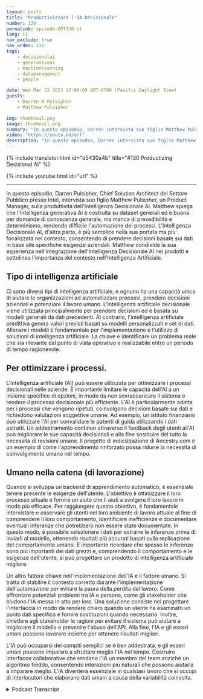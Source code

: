 ```yaml
---
layout: posts
title: "Produttivizzare l'IA Decisionale"
number: 130
permalink: episode-EDT130-it
lang: it
nav_exclude: true
nav_order: 130
tags:
    - decisionalai
    - generativeai
    - machinelearning
    - datamanagement
    - people

date: Wed Mar 22 2023 17:00:00 GMT-0700 (Pacific Daylight Time)
guests:
    - Darren W Pulsipher
    - Matthew Pulsipher

img: thumbnail.png
image: thumbnail.png
summary: "In questo episodio, Darren intervista suo figlio Matthew Pulsipher riguardo alla produttivazione dell'IA decisionale. Matthew ha di recente modernizzato e inserito nell'iter di sviluppo del prodotto l'IA decisionale."
video: "https://youtu.be/url"
description: "In questo episodio, Darren intervista suo figlio Matthew Pulsipher riguardo alla produttivazione dell'IA decisionale. Matthew ha di recente modernizzato e inserito nell'iter di sviluppo del prodotto l'IA decisionale."
---
```


<div>
{% include transistor.html id="d5430a4b" title="#130 Productizing Decisional AI" %}

{% include youtube.html id="url" %}
</div>

---

In questo episodio, Darren Pulsipher, Chief Solution Architect del Settore Pubblico presso Intel, intervista suo figlio Matthew Pulsipher, un Product Manager, sulla produttività dell'Intelligenza Decisionale AI. Matthew spiega che l'Intelligenza generativa AI è costruita su dataset generali ed è buona per domande di conoscenza generale, ma manca di prevedibilità e determinismo, rendendo difficile l'automazione dei processi. L'Intelligenza Decisionale AI, d'altra parte, è più semplice nella sua portata ma più focalizzata nel contesto, consentendo di prendere decisioni basate sui dati in base alle specifiche esigenze aziendali. Matthew condivide la sua esperienza nell'integrazione dell'Intelligenza Decisionale AI nei prodotti e sottolinea l'importanza del contesto nell'Intelligenza Artificiale.

## Tipo di intelligenza artificiale

Ci sono diversi tipi di intelligenza artificiale, e ognuno ha una capacità unica di aiutare le organizzazioni ad automatizzare processi, prendere decisioni aziendali e potenziare il lavoro umano. L'intelligenza artificiale decisionale viene utilizzata principalmente per prendere decisioni ed è basata su modelli generati da dati precedenti. Al contrario, l'intelligenza artificiale predittiva genera valori previsti basati su modelli personalizzati e set di dati. Allenare i modelli è fondamentale per l'implementazione e l'utilizzo di soluzioni di intelligenza artificiale. La chiave è identificare un problema reale che sia rilevante dal punto di vista operativo e realizzabile entro un periodo di tempo ragionevole.

## Per ottimizzare i processi.

L'intelligenza artificiale (AI) può essere utilizzata per ottimizzare i processi decisionali nelle aziende. È importante limitare le capacità dell'AI a un insieme specifico di opzioni, in modo da non sovraccaricare il sistema e rendere il processo decisionale più efficiente. L'AI è particolarmente adatta per i processi che vengono ripetuti, coinvolgono decisioni basate sui dati e richiedono valutazioni soggettive umane. Ad esempio, un istituto finanziario può utilizzare l'AI per convalidare le patenti di guida utilizzando i dati estratti. Un addestramento continuo attraverso il feedback degli utenti all'AI può migliorare le sue capacità decisionali e alla fine sostituire del tutto la necessità di revisioni umane. Il progetto di indicizzazione di Ancestry.com è un esempio di come l'apprendimento rinforzato possa ridurre la necessità di coinvolgimento umano nel tempo.

## Umano nella catena (di lavorazione)

Quando si sviluppa un backend di apprendimento automatico, è essenziale tenere presente le esigenze dell'utente. L'obiettivo è ottimizzare il loro processo attuale e fornire un aiuto che li aiuti a svolgere il loro lavoro in modo più efficace. Per raggiungere questo obiettivo, è fondamentale intervistare e osservare gli utenti nel loro ambiente di lavoro attuale al fine di comprendere il loro comportamento, identificare inefficienze e documentare eventuali inferenze che potrebbero non essere state documentate. In questo modo, è possibile selezionare i dati per estrarre le inferenze prima di inviarli al modello, ottenendo risultati più accurati basati sulla replicazione del comportamento umano. È importante ricordare che spesso le inferenze sono più importanti dei dati grezzi e, comprendendo il comportamento e le esigenze dell'utente, si può progettare un prodotto di intelligenza artificiale migliore.

Un altro fattore chiave nell'implementazione dell'IA è il fattore umano. Si tratta di stabilire il contesto corretto durante l'implementazione dell'automazione per evitare la paura della perdita del lavoro. Come affrontare potenziali problemi tra IA e persone, come gli stakeholder che eludono l'IA messa in atto per loro. Una soluzione consiste nel progettare l'interfaccia in modo da rendere chiaro quando un utente ha esaminato un punto dati specifico e fornire sostituzioni quando necessario. Inoltre, chiedere agli stakeholder le ragioni per evitare il sistema può aiutare a migliorare il modello e prevenire l'abuso dell'API. Alla fine, l'IA e gli esseri umani possono lavorare insieme per ottenere risultati migliori.

L'IA può occuparsi dei compiti semplici se è ben addestrata, e gli esseri umani possono imparare a sfruttare meglio l'IA nel tempo. Costruire interfacce collaborative che rendano l'IA un membro del team anziché un algoritmo freddo, consentendo interazioni più naturali che possono aiutarla a imparare meglio. L'IA diventerà essenziale in qualsiasi lavoro che si occupi di interlocutori che elaborano dati umani a causa della variabilità coinvolta.



<details>
<summary> Podcast Transcript </summary>

<p></p>

</details>
